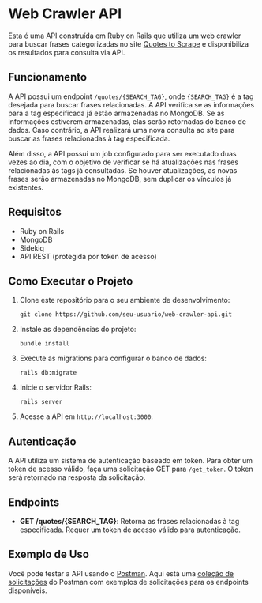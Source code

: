 # Web Crawler API

Esta é uma API construída em Ruby on Rails que utiliza um web crawler para buscar frases categorizadas no site [Quotes to Scrape](http://quotes.toscrape.com/) e disponibiliza os resultados para consulta via API.

## Funcionamento

A API possui um endpoint `/quotes/{SEARCH_TAG}`, onde `{SEARCH_TAG}` é a tag desejada para buscar frases relacionadas. A API verifica se as informações para a tag especificada já estão armazenadas no MongoDB. Se as informações estiverem armazenadas, elas serão retornadas do banco de dados. Caso contrário, a API realizará uma nova consulta ao site para buscar as frases relacionadas à tag especificada.

Além disso, a API possui um job configurado para ser executado duas vezes ao dia, com o objetivo de verificar se há atualizações nas frases relacionadas às tags já consultadas. Se houver atualizações, as novas frases serão armazenadas no MongoDB, sem duplicar os vínculos já existentes.

## Requisitos

- Ruby on Rails
- MongoDB
- Sidekiq
- API REST (protegida por token de acesso)

## Como Executar o Projeto

1. Clone este repositório para o seu ambiente de desenvolvimento:

   ```
   git clone https://github.com/seu-usuario/web-crawler-api.git
   ```

2. Instale as dependências do projeto:

   ```
   bundle install
   ```

3. Execute as migrations para configurar o banco de dados:

   ```
   rails db:migrate
   ```

4. Inicie o servidor Rails:

   ```
   rails server
   ```

5. Acesse a API em `http://localhost:3000`.

## Autenticação

A API utiliza um sistema de autenticação baseado em token. Para obter um token de acesso válido, faça uma solicitação GET para `/get_token`. O token será retornado na resposta da solicitação.

## Endpoints

- **GET /quotes/{SEARCH_TAG}**: Retorna as frases relacionadas à tag especificada. Requer um token de acesso válido para autenticação.

## Exemplo de Uso

Você pode testar a API usando o [Postman](https://www.postman.com/). Aqui está uma [coleção de solicitações](https://www.postman.com/pdoisabelle/workspace/event-organizer-api/collection/9014600-57c0ffc3-2c3b-48e5-b21e-0d9c07a190d1?action=share&creator=9014600) do Postman com exemplos de solicitações para os endpoints disponíveis.

